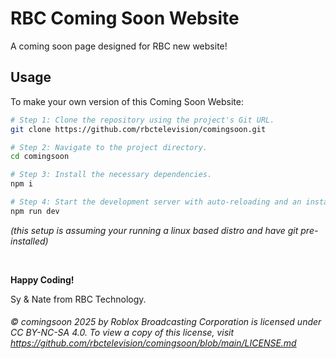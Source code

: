 # RBC Coming Soon Website

A coming soon page designed for RBC new website!

## Usage

To make your own version of this Coming Soon Website:

```sh
# Step 1: Clone the repository using the project's Git URL.
git clone https://github.com/rbctelevision/comingsoon.git

# Step 2: Navigate to the project directory.
cd comingsoon

# Step 3: Install the necessary dependencies.
npm i

# Step 4: Start the development server with auto-reloading and an instant preview.
npm run dev
```
*(this setup is assuming your running a linux based distro and have git pre-installed)*

‎ 

**Happy Coding!**

Sy & Nate from RBC Technology.

###### © comingsoon 2025 by Roblox Broadcasting Corporation is licensed under CC BY-NC-SA 4.0. To view a copy of this license, visit https://github.com/rbctelevision/comingsoon/blob/main/LICENSE.md








